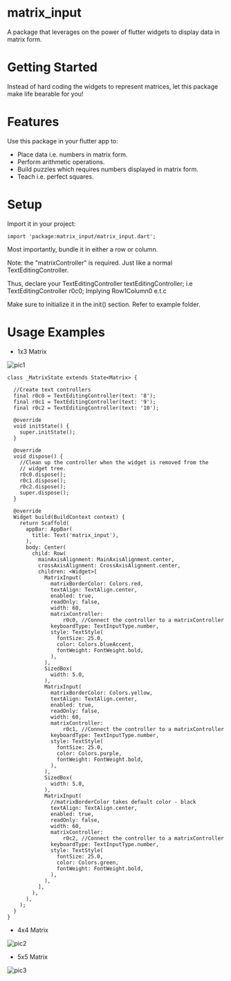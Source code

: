 # matrix_input

A package that leverages on the power of flutter widgets to display data in matrix form.

# Getting Started

Instead of hard coding the widgets to represent matrices, let this package make life bearable for you!

# Features

Use this package in your flutter app to:

* Place data i.e. numbers in matrix form.
* Perform arithmetic operations.
* Build puzzles which requires numbers displayed in matrix form.
* Teach i.e. perfect squares.

# Setup

Import it in your project:

```dart: 
import 'package:matrix_input/matrix_input.dart';
```

Most importantly, bundle it in either a row or column.

Note: the "matrixController" is required. Just like a normal TextEditingController.

Thus, declare your TextEditingController textEditingController; i.e TextEditingController r0c0;
Implying Row1Column0 e.t.c

Make sure to initialize it in the init() section. Refer to example folder.

# Usage Examples

- 1x3 Matrix

![pic1](https://user-images.githubusercontent.com/19472506/120332238-382b3b00-c2f7-11eb-84db-ea2063fc5b29.png)

```dart:
class _MatrixState extends State<Matrix> {

  //Create text controllers
  final r0c0 = TextEditingController(text: '8');
  final r0c1 = TextEditingController(text: '9');
  final r0c2 = TextEditingController(text: '10');

  @override
  void initState() {
    super.initState();
  }

  @override
  void dispose() {
    //Clean up the controller when the widget is removed from the
    // widget tree.
    r0c0.dispose();
    r0c1.dispose();
    r0c2.dispose();
    super.dispose();
  }

  @override
  Widget build(BuildContext context) {
    return Scaffold(
      appBar: AppBar(
        title: Text('matrix_input'),
      ),
      body: Center(
        child: Row(
          mainAxisAlignment: MainAxisAlignment.center,
          crossAxisAlignment: CrossAxisAlignment.center,
          children: <Widget>[
            MatrixInput(
              matrixBorderColor: Colors.red,
              textAlign: TextAlign.center,
              enabled: true,
              readOnly: false,
              width: 60,
              matrixController:
                  r0c0, //Connect the controller to a matrixController
              keyboardType: TextInputType.number,
              style: TextStyle(
                fontSize: 25.0,
                color: Colors.blueAccent,
                fontWeight: FontWeight.bold,
              ),
            ),
            SizedBox(
              width: 5.0,
            ),
            MatrixInput(
              matrixBorderColor: Colors.yellow,
              textAlign: TextAlign.center,
              enabled: true,
              readOnly: false,
              width: 60,
              matrixController:
                  r0c1, //Connect the controller to a matrixController
              keyboardType: TextInputType.number,
              style: TextStyle(
                fontSize: 25.0,
                color: Colors.purple,
                fontWeight: FontWeight.bold,
              ),
            ),
            SizedBox(
              width: 5.0,
            ),
            MatrixInput(
              //matrixBorderColor takes default color - black
              textAlign: TextAlign.center,
              enabled: true,
              readOnly: false,
              width: 60,
              matrixController:
                  r0c2, //Connect the controller to a matrixController
              keyboardType: TextInputType.number,
              style: TextStyle(
                fontSize: 25.0,
                color: Colors.green,
                fontWeight: FontWeight.bold,
              ),
            ),
          ],
        ),
      ),
    );
  }
}
```

- 4x4 Matrix

![pic2](https://user-images.githubusercontent.com/19472506/120332263-3d888580-c2f7-11eb-8348-37d4877d8d85.png)


- 5x5 Matrix

![pic3](https://user-images.githubusercontent.com/19472506/120332276-40837600-c2f7-11eb-8caa-729db20dc26e.png)

